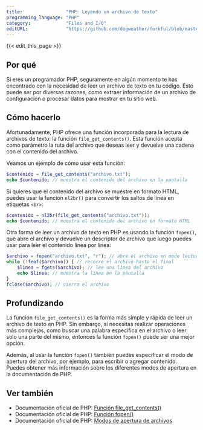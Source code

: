 ```yaml
---
title:                "PHP: Leyendo un archivo de texto"
programming_language: "PHP"
category:             "Files and I/O"
editURL:              "https://github.com/dogweather/forkful/blob/master/content/es/php/reading-a-text-file.md"
---
```


{{< edit_this_page >}}

## Por qué

Si eres un programador PHP, seguramente en algún momento te has encontrado con la necesidad de leer un archivo de texto en tu código. Esto puede ser por diversas razones, como extraer información de un archivo de configuración o procesar datos para mostrar en tu sitio web.

## Cómo hacerlo

Afortunadamente, PHP ofrece una función incorporada para la lectura de archivos de texto: la función `file_get_contents()`. Esta función acepta como parámetro la ruta del archivo que deseas leer y devuelve una cadena con el contenido del archivo.

Veamos un ejemplo de cómo usar esta función:

```PHP
$contenido = file_get_contents("archivo.txt");
echo $contenido; // muestra el contenido del archivo en la pantalla
```

Si quieres que el contenido del archivo se muestre en formato HTML, puedes usar la función `nl2br()` para convertir los saltos de línea en etiquetas `<br>`:

```PHP
$contenido = nl2br(file_get_contents("archivo.txt"));
echo $contenido; // muestra el contenido del archivo en formato HTML
```

Otra forma de leer un archivo de texto en PHP es usando la función `fopen()`, que abre el archivo y devuelve un descriptor de archivo que luego puedes usar para leer el contenido línea por línea:

```PHP
$archivo = fopen("archivo.txt", "r"); // abre el archivo en modo lectura
while (!feof($archivo)) { // recorre el archivo hasta el final
    $linea = fgets($archivo); // lee una línea del archivo
    echo $linea; // muestra la línea en la pantalla
}
fclose($archivo); // cierra el archivo
```

## Profundizando

La función `file_get_contents()` es la forma más simple y rápida de leer un archivo de texto en PHP. Sin embargo, si necesitas realizar operaciones más complejas, como buscar una palabra específica en el archivo o leer solo una parte del mismo, entonces la función `fopen()` puede ser una mejor opción.

Además, al usar la función `fopen()` también puedes especificar el modo de apertura del archivo, por ejemplo, para escribir o agregar contenido. Puedes obtener más información sobre los diferentes modos de apertura en la documentación de PHP.

## Ver también

- Documentación oficial de PHP: [Función file_get_contents()](https://www.php.net/manual/es/function.file-get-contents.php)
- Documentación oficial de PHP: [Función fopen()](https://www.php.net/manual/es/function.fopen.php)
- Documentación oficial de PHP: [Modos de apertura de archivos](https://www.php.net/manual/es/function.fopen.php#refsect1-function.fopen-parameters)